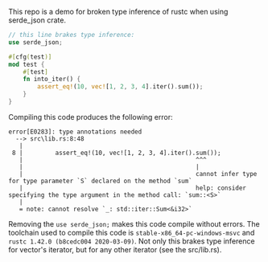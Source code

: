 This repo is a demo for broken type inference of rustc when using serde_json crate.
```rust
// this line brakes type inference:
use serde_json;

#[cfg(test)]
mod test {
    #[test]
    fn into_iter() {
        assert_eq!(10, vec![1, 2, 3, 4].iter().sum());
    }
}
```
Compiling this code produces the following error:
```
error[E0283]: type annotations needed
  --> src\lib.rs:8:48
   |
 8 |         assert_eq!(10, vec![1, 2, 3, 4].iter().sum());
   |                                                ^^^
   |                                                |
   |                                                cannot infer type for type parameter `S` declared on the method `sum`
   |                                                help: consider specifying the type argument in the method call: `sum::<S>`
   |
   = note: cannot resolve `_: std::iter::Sum<&i32>`

```
Removing the `use serde_json;` makes this code compile without errors.
The toolchain used to compile this code is `stable-x86_64-pc-windows-msvc` and `rustc 1.42.0 (b8cedc004 2020-03-09)`.
Not only this brakes type inference for vector's iterator, but for any other iterator (see the src/lib.rs).